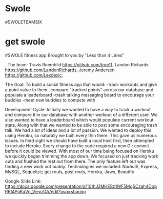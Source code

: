 # Swole
#SWOLETEAMSIX
# get swole

#SWOLE fitness app
Brought to you by  "Less than 4 Lines"

.
The team:
 Travis Roemhild   <https://github.com/troe11>, 
 Landon Richards <https://github.com/LandonRichards>, 
 Jeremy Andersen <https://github.com/Lexdexic>, 

The Goal:
To build a social fitness app that would:
-track workouts and give a point value to them
-compare "tracked points" across our database and populate a leaderboard
-trash talking messaging board to encourage your buddies
-meet new buddies to compete with

Development Cycle:
    Initially we wanted to have a way to track a workout and compare it in our database with another workout of a different user. We also wanted to have a leaderboard which would populate current workout stats.  Along with that we wanted to be able to post some encouraging trash talk. We had a lot of ideas and a lot of passion.
    We wanted to deploy this using Heroku, so naturally we built every thin there. This gave us numerous issues. In hind sight we should have built a local host first, then attempted to include Heroku. Every change to the code required a new Git commit before it could be viewed. With most of our time being focused on Heroku we quickly began trimming the app down. We focused on just tracking work outs and flushed the rest out from there. The only feature left out was finding a new work out buddy. 
Technologies we included: 
NodeJS,
Express,
MySQL,
Sequelize;
 get routs,
 post routs,
Heroku,
Jaws,
Beautify


Google Slide Link:
https://docs.google.com/presentation/d/10thJ2MHE8z1WF5MgSCzah4DbpR6f4PpKqVq_VievzDA/edit?usp=sharing

